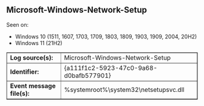 ## Microsoft-Windows-Network-Setup

Seen on:
* Windows 10 (1511, 1607, 1703, 1709, 1803, 1809, 1903, 1909, 2004, 20H2)
* Windows 11 (21H2)

<table border="1" class="docutils">
  <tbody>
    <tr>
      <td><b>Log source(s):</b></td>
      <td>Microsoft-Windows-Network-Setup</td>
    </tr>
    <tr>
      <td><b>Identifier:</b></td>
      <td>{a111f1c2-5923-47c0-9a68-d0bafb577901}</td>
    </tr>
    <tr>
      <td><b>Event message file(s):</b></td>
      <td>%systemroot%\system32\netsetupsvc.dll</td>
    </tr>
  </tbody>
</table>

&nbsp;

